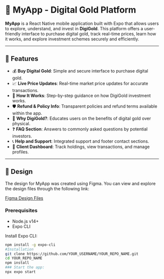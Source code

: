 # 📱 MyApp - Digital Gold Platform

**MyApp** is a React Native mobile application built with Expo that allows users to explore, understand, and invest in **DigiGold**. This platform offers a user-friendly interface to purchase digital gold, track real-time prices, learn how it works, and explore investment schemes securely and efficiently.

---

## 🌟 Features

- 💰 **Buy Digital Gold**: Simple and secure interface to purchase digital gold.
- 📈 **Live Price Updates**: Real-time market price updates for accurate transactions.
- 🧠 **How It Works**: Step-by-step guidance on how DigiGold investment works.
- 🛡 **Refund & Policy Info**: Transparent policies and refund terms available within the app.
- 💎 **Why DigiGold?**: Educates users on the benefits of digital gold over physical.
- ❓ **FAQ Section**: Answers to commonly asked questions by potential investors.
- 📞 **Help and Support**: Integrated support and footer contact sections.
- 👤 **Client Dashboard**: Track holdings, view transactions, and manage profiles.

---
## 🎨 Design
The design for MyApp was created using Figma. You can view and explore the design files through the following link:

[Figma Design Files
](https://www.figma.com/design/fAyYsf4pIQ0gL6ziLWmRrO/Untitled?node-id=0-1&t=EvIp0UWha0FPKYAh-1)
### Prerequisites
- Node.js v14+
- Expo CLI

Install Expo CLI:
```bash
npm install -g expo-cli
#Installation
git clone https://github.com/YOUR_USERNAME/YOUR_REPO_NAME.git
cd YOUR_REPO_NAME
npm install
### Start the app:
npx expo start
